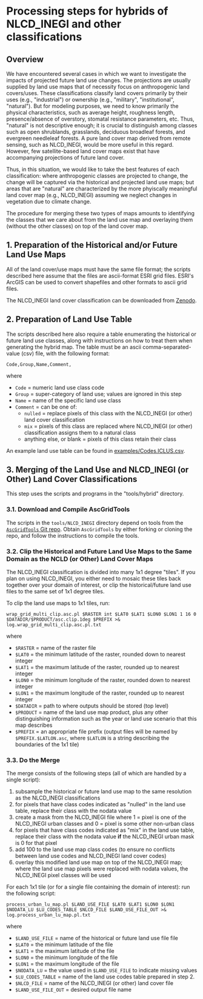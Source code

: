 # Processing steps for hybrids of NLCD_INEGI and other classifications

## Overview
We have encountered several cases in which we want to investigate the impacts of projected future land use changes.  The projections are usually supplied by land use maps that of necessity focus on anthropogenic land covers/uses. These classifications classify land covers primarily by their uses (e.g., "industrial") or ownership (e.g., "military", "institutional", "natural"). But for modeling purposes, we need to know primarily the physical characteristics, such as average height, roughness length, presence/absence of overstory, stomatal resistance parameters, etc. Thus, "natural" is not descriptive enough; it is crucial to distinguish among classes such as open shrublands, grasslands, deciduous broadleaf forests, and evergreen needleleaf forests. A pure land cover map derived from remote sensing, such as NLCD_INEGI, would be more useful in this regard. However, few satellite-based land cover maps exist that have accompanying projections of future land cover.

Thus, in this situation, we would like to take the best features of each classification: where anthropogenic classes are projected to change, the change will be captured via the historical and projected land use maps; but areas that are "natural" are characterized by the more phyiscally meaningful land cover map (e.g., NLCD_INEGI) assuming we neglect changes in vegetation due to climate change.

The procedure for merging these two types of maps amounts to identifying the classes that we care about from the land use map and overlaying them (without the other classes) on top of the land cover map.

## 1. Preparation of the Historical and/or Future Land Use Maps

All of the land cover/use maps must have the same file format; the scripts described here assume that the files are ascii-format ESRI grid files. ESRI's ArcGIS can be used to convert shapefiles and other formats to ascii grid files.

The NLCD_INEGI land cover classification can be downloaded from [Zenodo](https://www.zenodo.org/record/2591501).

## 2. Preparation of Land Use Table

The scripts described here also require a table enumerating the historical or future land use classes, along with instructions on how to treat them when generating the hybrid map. The table must be an ascii comma-separated-value (csv) file, with the following format:

   `Code,Group,Name,Comment,`

where
 - `Code` = numeric land use class code
 - `Group` = super-category of land use; values are ignored in this step
 - `Name` = name of the specific land use class
 - `Comment` = can be one of:
   - `nulled` = replace pixels of this class with the NLCD_INEGI (or other) land cover classification
   - `mix` = pixels of this class are replaced where NLCD_INEGI (or other) classification assigns them to a natural class
   - anything else, or blank = pixels of this class retain their class

An example land use table can be found in [examples/Codes.ICLUS.csv](examples/Codes.ICLUS.csv).

## 3. Merging of the Land Use and NLCD_INEGI (or Other) Land Cover Classifications

This step uses the scripts and programs in the "tools/hybrid" directory.

### 3.1. Download and Compile AscGridTools

The scripts in the `tools/NLCD_INEGI` directory depend on tools from the [`AscGridTools` Git repo](https://github.com/tbohn/AscGridTools). Obtain `AscGridTools` by either forking or cloning the repo, and follow the instructions to compile the tools.

### 3.2. Clip the Historical and Future Land Use Maps to the Same Domain as the NCLD (or Other) Land Cover Maps

The NLCD_INEGI classification is divided into many 1x1 degree "tiles". If you plan on using NLCD_INEGI, you either need to mosaic these tiles back together over your domain of interest, or clip the historical/future land use files to the same set of 1x1 degree tiles.

To clip the land use maps to 1x1 tiles, run:

   `wrap_grid_multi_clip.asc.pl $RASTER int $LAT0 $LAT1 $LON0 $LON1 1 16 0 $DATADIR/$PRODUCT/asc.clip.1deg $PREFIX >& log.wrap_grid_multi_clip.asc.pl.txt`

where

 - `$RASTER` = name of the raster file
 - `$LAT0` = the minimum latitude of the raster, rounded down to nearest integer
 - `$LAT1` = the maximum latitude of the raster, rounded up to nearest integer
 - `$LON0` = the minimum longitude of the raster, rounded down to nearest integer
 - `$LON1` = the maximum longitude of the raster, rounded up to nearest integer
 - `$DATADIR` = path to where outputs should be stored (top level)
 - `$PRODUCT` = name of the land use map product, plus any other distinguishing information such as the year or land use scenario that this map describes
 - `$PREFIX` = an appropriate file prefix (output files will be named by `$PREFIX.$LATLON.asc`, where `$LATLON` is a string describing the boundaries of the 1x1 tile)

### 3.3. Do the Merge

The merge consists of the following steps (all of which are handled by a single script):
 1. subsample the historical or future land use map to the same resolution as the NLCD_INEGI classifications
 2. for pixels that have class codes indicated as "nulled" in the land use table, replace their class with the nodata value
 3. create a mask from the NLCD_INEGI file where 1 = pixel is one of the NLCD_INEGI urban classes and 0 = pixel is some other non-urban class
 4. for pixels that have class codes indicated as "mix" in the land use table, replace their class with the nodata value **if** the NLCD_INEGI urban mask is 0 for that pixel
 5. add 100 to the land use map class codes (to ensure no conflicts between land use codes and NLCD_INEGI land cover codes)
 6. overlay this modified land use map on top of the NLCD_INEGI map; where the land use map pixels were replaced with nodata values, the NLCD_INEGI pixel classes will be used

For each 1x1 tile (or for a single file containing the domain of interest): run the following script:

   `process_urban_lu_map.pl $LAND_USE_FILE $LAT0 $LAT1 $LON0 $LON1 $NODATA_LU $LU_CODES_TABLE $NLCD_FILE $LAND_USE_FILE_OUT >& log.process_urban_lu_map.pl.txt`

where

 - `$LAND_USE_FILE` = name of the historical or future land use file file
 - `$LAT0` = the minimum latitude of the file
 - `$LAT1` = the maximum latitude of the file
 - `$LON0` = the minimum longitude of the file
 - `$LON1` = the maximum longitude of the file
 - `$NODATA_LU` = the value used in `$LAND_USE_FILE` to indicate missing values
 - `$LU_CODES_TABLE` = name of the land use codes table prepared in step 2.
 - `$NLCD_FILE` = name of the NLCD_INEGI (or other) land cover file
 - `$LAND_USE_FILE_OUT` = desired output file name

